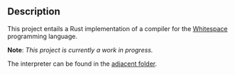 ## Description

This project entails a Rust implementation of a compiler for the [Whitespace](http://compsoc.dur.ac.uk/whitespace/tutorial.php) programming language.

**Note**: _This project is currently a work in progress._

The interpreter can be found in the [adjacent folder](../interpreter/).
